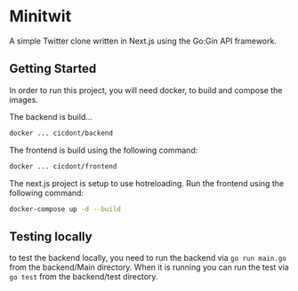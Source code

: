 # Minitwit
A simple Twitter clone written in Next.js using the Go:Gin API framework.

## Getting Started
In order to run this project, you will need docker, to build and compose the images.

The backend is build...
```zsh
docker ... cicdont/backend
```

The frontend is build using the following command:
```zsh
docker ... cicdont/frontend
```

The next.js project is setup to use hotreloading. Run the frontend using the following command:
```zsh
docker-compose up -d --build
```

## Testing locally

to test the backend locally, you need to run the backend via `go run main.go` from the backend/Main directory. When it is running you can run the test via `go test` from the backend/test directory.